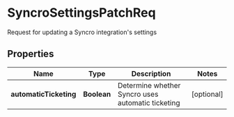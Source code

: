 

# SyncroSettingsPatchReq

Request for updating a Syncro integration's settings

## Properties

| Name | Type | Description | Notes |
|------------ | ------------- | ------------- | -------------|
|**automaticTicketing** | **Boolean** | Determine whether Syncro uses automatic ticketing |  [optional] |



